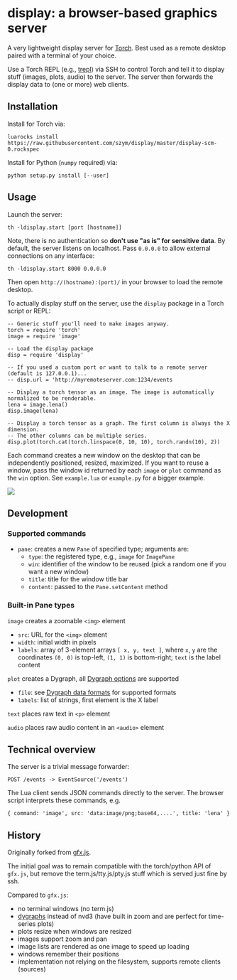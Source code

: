 # display: a browser-based graphics server

A very lightweight display server for [Torch](http://torch.ch). Best used as a remote desktop paired with a terminal of your choice.

Use a Torch REPL (e.g., [trepl](https://github.com/torch/trepl)) via SSH to control Torch and tell it to display stuff (images, plots, audio) to the server. The server then forwards the display data to (one or more) web clients.

## Installation

Install for Torch via:

    luarocks install https://raw.githubusercontent.com/szym/display/master/display-scm-0.rockspec

Install for Python (`numpy` required) via:

    python setup.py install [--user]

## Usage

Launch the server:

    th -ldisplay.start [port [hostname]]

Note, there is no authentication so **don't use "as is" for sensitive data**.
By default, the server listens on localhost. Pass `0.0.0.0` to allow external connections on any interface:

    th -ldisplay.start 8000 0.0.0.0

Then open `http://(hostname):(port)/` in your browser to load the remote desktop.

To actually display stuff on the server, use the `display` package in a Torch script or REPL:

    -- Generic stuff you'll need to make images anyway.
    torch = require 'torch'
    image = require 'image'
    
    -- Load the display package
    disp = require 'display'
    
    -- If you used a custom port or want to talk to a remote server (default is 127.0.0.1)...
    -- disp.url = 'http://myremoteserver.com:1234/events

    -- Display a torch tensor as an image. The image is automatically normalized to be renderable.
    lena = image.lena()
    disp.image(lena)
    
    -- Display a torch tensor as a graph. The first column is always the X dimension.
    -- The other columns can be multiple series.
    disp.plot(torch.cat(torch.linspace(0, 10, 10), torch.randn(10), 2))

Each command creates a new window on the desktop that can be independently positioned, resized, maximized.
If you want to reuse a window, pass the window id returned by each `image` or `plot` command as the `win` option.
See `example.lua` or `example.py` for a bigger example.

![](https://raw.github.com/szym/display/master/example.png)

## Development

### Supported commands

- `pane`: creates a new `Pane` of specified type; arguments are:
  - `type`: the registered type, e.g., `image` for `ImagePane`
  - `win`: identifier of the window to be reused (pick a random one if you want a new window)
  - `title`: title for the window title bar
  - `content`: passed to the `Pane.setContent` method

### Built-in Pane types

`image` creates a zoomable `<img>` element
  - `src`: URL for the `<img>` element
  - `width`: initial width in pixels
  - `labels`: array of 3-element arrays `[ x, y, text ]`, where `x`, `y` are the coordinates
    `(0, 0)` is top-left, `(1, 1)` is bottom-right; `text` is the label content

`plot` creates a Dygraph, all [Dygraph options](http://dygraphs.com/options.html) are supported
  - `file`: see [Dygraph data formats](http://dygraphs.com/data.html) for supported formats
  - `labels`: list of strings, first element is the X label

`text` places raw text in `<p>` element

`audio` places raw audio content in an `<audio>` element

## Technical overview

The server is a trivial message forwarder:

    POST /events -> EventSource('/events')

The Lua client sends JSON commands directly to the server. The browser script
interprets these commands, e.g.

    { command: 'image', src: 'data:image/png;base64,....', title: 'lena' }

## History

Originally forked from [gfx.js](https://github.com/clementfarabet/gfx.js/).

The initial goal was to remain compatible with the torch/python API of `gfx.js`,
but remove the term.js/tty.js/pty.js stuff which is served just fine by ssh.

Compared to `gfx.js`:

  - no terminal windows (no term.js)
  - [dygraphs](http://dygraphs.com/) instead of nvd3 (have built in zoom and are perfect for time-series plots)
  - plots resize when windows are resized
  - images support zoom and pan
  - image lists are rendered as one image to speed up loading
  - windows remember their positions
  - implementation not relying on the filesystem, supports remote clients (sources)


